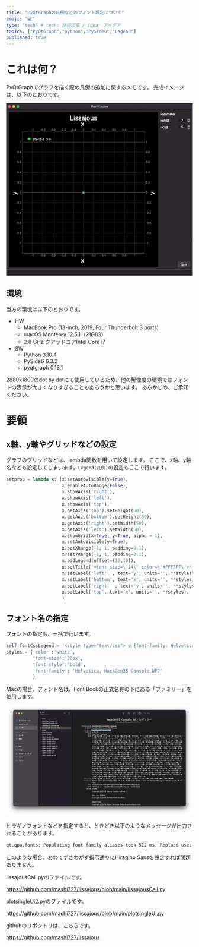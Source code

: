 ```yaml
---
title: "PyQtGraphの凡例などのフォント設定について"
emoji: "💻"
type: "tech" # tech: 技術記事 / idea: アイデア
topics: ["PyQtGraph","python","PySide6","Legend"]
published: true
---
```

# これは何？


PyQtGraphでグラフを描く際の凡例の追加に関するメモです。
完成イメージは、以下のとおりです。

![](/images/Lissa.gif)


## 環境

当方の環境は以下のとおりです。

- HW
  - MacBook Pro (13-inch, 2019, Four Thunderbolt 3 ports)
  - macOS Monterey 12.5.1（21G83）
  - 2.8 GHz クアッドコアIntel Core i7
- SW
  - Python 3.10.4
  - PySide6 6.3.2
  - pyqtgraph 0.13.1


2880x1800のdot by dotにて使用しているため、他の解像度の環境ではフォントの表示が大きくなりすぎることもあろうかと思います。
あらかじめ、ご承知ください。

# 要領

## x軸、y軸やグリッドなどの設定

グラフのグリッドなどは、lambda関数を用いて設定します。
ここで、x軸、y軸名なども設定してしまいます。`Legend(凡例)`の設定もここで行います。


```python
setprop = lambda x: (x.setAutoVisible(y=True),
                     x.enableAutoRange(False),
                     x.showAxis('right'),
                     x.showAxis('left'),
                     x.showAxis('top'),
                     x.getAxis('top').setHeight(50),
                     x.getAxis('bottom').setHeight(50),
                     x.getAxis('right').setWidth(50),
                     x.getAxis('left').setWidth(50),
                     x.showGrid(x=True, y=True, alpha = 1),
                     x.setAutoVisible(y=True),
                     x.setXRange(-1, 1, padding=0.1),
                     x.setYRange(-1, 1, padding=0.1),
                     x.addLegend(offset=(10,10)),
                     x.setTitle('<font size=\'14\' color=\'#FFFFFF\'>'+ 'Lissajous' +'</font>'),
                     x.setLabel('left'  , text='y', units='', **styles),
                     x.setLabel('bottom', text='x', units='', **styles),
                     x.setLabel('right'  , text='y', units='', **styles),
                     x.setLabel('top', text='x', units='', **styles),
                     )
```

## フォント名の指定

フォントの指定も、一括で行います。

```python
self.fontCssLegend = '<style type="text/css"> p {font-family: Helvetica, HackGen35 Console NFJ; font-size: 15pt; color: "#ffffff"} </style>'
styles = {'color':'white',
          'font-size':'30px',
          'font-style':'bold',
          'font-family': 'Helvetica, HackGen35 Console NFJ'
          }
```

Macの場合、フォント名は、Font Bookの正式名称の下にある「ファミリー」を使用します。

![](/images/2022-10-01-17-21-05.png)

ヒラギノフォントなどを指定すると、ときどき以下のようなメッセージが出力されることがあります。

```sh
qt.qpa.fonts: Populating font family aliases took 512 ms. Replace uses of "ヒラギノ角ゴシック" with its non-localized name "Hiragino Sans" to avoid this cost.
```

このような場合、あわてずさわがず指示通りにHiragino Sansを設定すれば問題ありません。


lissajousCall.pyのファイルです。

https://github.com/mashi727/lissajous/blob/main/lissajousCall.py

plotsingleUi2.pyのファイルです。

https://github.com/mashi727/lissajous/blob/main/plotsingleUi.py


githubのリポジトリは、こちらです。

https://github.com/mashi727/lissajous